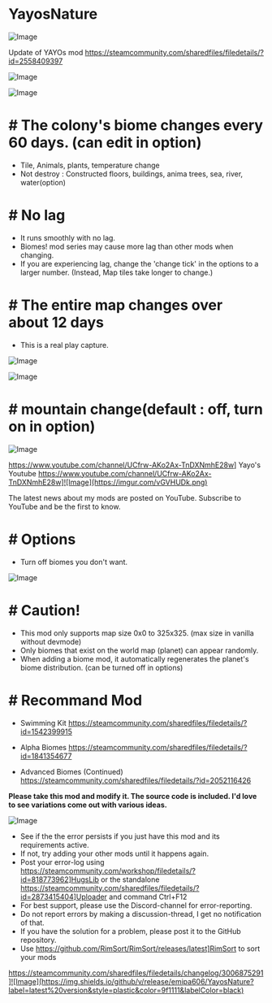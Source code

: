 # YayosNature

![Image](https://i.imgur.com/buuPQel.png)

Update of YAYOs mod https://steamcommunity.com/sharedfiles/filedetails/?id=2558409397

![Image](https://i.imgur.com/pufA0kM.png)

	
![Image](https://i.imgur.com/Z4GOv8H.png)

# **# The colony's biome changes every 60 days. (can edit in option)**

- Tile, Animals, plants, temperature change
- Not destroy : Constructed floors, buildings, anima trees, sea, river, water(option)

# **# No lag**

- It runs smoothly with no lag.
- Biomes! mod series may cause more lag than other mods when changing.
- If you are experiencing lag, change the 'change tick' in the options to a larger number. (Instead, Map tiles take longer to change.)


# **# The entire map changes over about 12 days**

- This is a real play capture.

![Image](https://imgur.com/wXaSiuh.png)


![Image](https://imgur.com/kDYv8uV.png)



# **# mountain change(default : off, turn on in option)**

![Image](https://imgur.com/1hLtpEX.png)



https://www.youtube.com/channel/UCfrw-AKo2Ax-TnDXNmhE28w] Yayo's Youtube
https://www.youtube.com/channel/UCfrw-AKo2Ax-TnDXNmhE28w]![Image](https://imgur.com/vGVHUDk.png)

The latest news about my mods are posted on YouTube.
Subscribe to YouTube and be the first to know.


# **# Options**

- Turn off biomes you don't want.

![Image](https://imgur.com/EXRUFRp.png)



# **# Caution!**

- This mod only supports map size 0x0 to 325x325. (max size in vanilla without devmode)
- Only biomes that exist on the world map (planet) can appear randomly.
- When adding a biome mod, it automatically regenerates the planet's biome distribution. (can be turned off in options)


# **# Recommand Mod**


- Swimming Kit
https://steamcommunity.com/sharedfiles/filedetails/?id=1542399915

- Alpha Biomes
https://steamcommunity.com/sharedfiles/filedetails/?id=1841354677

- Advanced Biomes (Continued)
https://steamcommunity.com/sharedfiles/filedetails/?id=2052116426


**Please take this mod and modify it. The source code is included.
I'd love to see variations come out with various ideas.**

![Image](https://i.imgur.com/PwoNOj4.png)



-  See if the the error persists if you just have this mod and its requirements active.
-  If not, try adding your other mods until it happens again.
-  Post your error-log using https://steamcommunity.com/workshop/filedetails/?id=818773962]HugsLib or the standalone https://steamcommunity.com/sharedfiles/filedetails/?id=2873415404]Uploader and command Ctrl+F12
-  For best support, please use the Discord-channel for error-reporting.
-  Do not report errors by making a discussion-thread, I get no notification of that.
-  If you have the solution for a problem, please post it to the GitHub repository.
-  Use https://github.com/RimSort/RimSort/releases/latest]RimSort to sort your mods



https://steamcommunity.com/sharedfiles/filedetails/changelog/3006875291]![Image](https://img.shields.io/github/v/release/emipa606/YayosNature?label=latest%20version&style=plastic&color=9f1111&labelColor=black)

